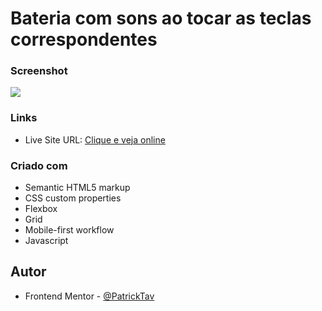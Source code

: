 # Bateria com sons ao tocar as teclas correspondentes


### Screenshot

![](./assets/images/fullpage.png)

### Links
- Live Site URL: [Clique e veja online]()


### Criado com

- Semantic HTML5 markup
- CSS custom properties
- Flexbox
- Grid
- Mobile-first workflow
- Javascript



## Autor

- Frontend Mentor - [@PatrickTav](https://www.linkedin.com/in/patrick-tavares2020/)